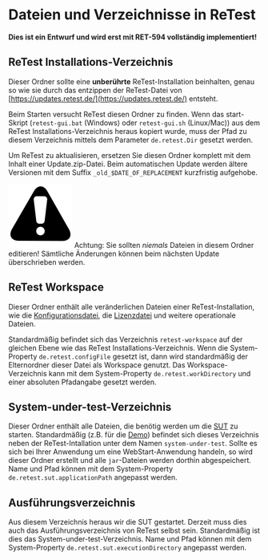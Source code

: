 Dateien und Verzeichnisse in ReTest
===================================

**Dies ist ein Entwurf und wird erst mit RET-594 vollständig implementiert!**

ReTest Installations-Verzeichnis
--------------------------------

Dieser Ordner sollte eine **unberührte** ReTest-Installation beinhalten, 
genau so wie sie durch das entzippen der ReTest-Datei von [https://updates.retest.de/](https://updates.retest.de/) entsteht.

Beim Starten versucht ReTest diesen Ordner zu finden. 
Wenn das start-Skript (<code>retest-gui.bat</code> (Windows) oder <code>retest-gui.sh</code> (Linux/Mac)) 
aus dem ReTest Installations-Verzeichnis heraus kopiert wurde,
muss der Pfad zu diesem Verzeichnis mittels dem Parameter `de.retest.Dir` gesetzt werden.

Um ReTest zu aktualisieren, ersetzen Sie diesen Ordner komplett mit dem Inhalt einer Update.zip-Datei.
Beim automatischen Update werden ältere Versionen mit dem Suffix `_old_$DATE_OF_REPLACEMENT` kurzfristig aufgehobe.

![Warning](../../icons/warning.png) Achtung: Sie sollten *niemals* Dateien in diesem Ordner editieren! 
Sämtliche Änderungen können beim nächsten Update überschrieben werden.


ReTest Workspace
----------------

Dieser Ordner enthält alle veränderlichen Dateien einer ReTest-Installation,
wie die [Konfigurationsdatei](konfigurationsdatei.md), die [Lizenzdatei](lizenz.md) und weitere operationale Dateien.

Standardmäßig befindet sich das Verzeichnis `retest-workspace` auf der gleichen Ebene wie das ReTest Installations-Verzeichnis.
Wenn die System-Property `de.retest.configFile` gesetzt ist, dann wird standardmäßig der Elternordner dieser Datei als Workspace genutzt.
Das Workspace-Verzeichnis kann mit dem System-Property `de.retest.workDirectory` und einer absoluten Pfadangabe gesetzt werden.


System-under-test-Verzeichnis
---------------------------

Dieser Ordner enthält alle Dateien, die benötig werden um die [SUT](../testprozess/was-ist-die-sut.md) zu starten.
Standardmäßig (z.B. für die [Demo](https://update.retest.de/demo)) befindet sich dieses Verzeichnis neben der ReTest-Intallation unter dem Namen `system-under-test`. 
Sollte es sich bei Ihrer Anwendung um eine WebStart-Anwendung handeln, so wird dieser Ordner erstellt und alle `jar`-Dateien werden dorthin abgespeichert.
Name und Pfad können mit dem System-Property `de.retest.sut.applicationPath` angepasst werden.


Ausführungsverzeichnis
----------------------

Aus diesem Verzeichnis heraus wir die SUT gestartet. Derzeit muss dies auch das Ausführungsverzeichnis von ReTest selbst sein.
Standardmäßig ist dies das System-under-test-Verzeichnis. 
Name und Pfad können mit dem System-Property `de.retest.sut.executionDirectory` angepasst werden.

